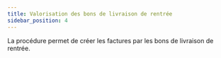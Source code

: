 ```yaml
---
title: Valorisation des bons de livraison de rentrée
sidebar_position: 4
---
```


La procédure permet de créer les factures par les bons de livraison de rentrée.






